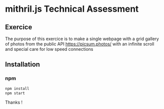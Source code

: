 # mithril.js Technical Assessment

## Exercice

The purpose of this exercice is to make a single webpage with a grid gallery of photos from the public API https://picsum.photos/ with an infinite scroll and special care for low speed connections

## Installation

### npm

```bash
npm install
npm start
```

Thanks !
